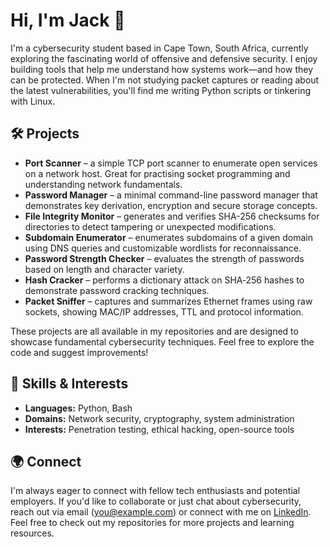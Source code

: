 # Hi, I'm Jack 👋

I'm a cybersecurity student based in Cape Town, South Africa, currently exploring the fascinating world of offensive and defensive security. I enjoy building tools that help me understand how systems work—and how they can be protected. When I'm not studying packet captures or reading about the latest vulnerabilities, you'll find me writing Python scripts or tinkering with Linux.

## 🛠️ Projects

- **Port Scanner** – a simple TCP port scanner to enumerate open services on a network host. Great for practising socket programming and understanding network fundamentals.
- **Password Manager** – a minimal command-line password manager that demonstrates key derivation, encryption and secure storage concepts.
- **File Integrity Monitor** – generates and verifies SHA-256 checksums for directories to detect tampering or unexpected modifications.
- **Subdomain Enumerator** – enumerates subdomains of a given domain using DNS queries and customizable wordlists for reconnaissance.
- **Password Strength Checker** – evaluates the strength of passwords based on length and character variety.
- **Hash Cracker** – performs a dictionary attack on SHA‑256 hashes to demonstrate password cracking techniques.
- **Packet Sniffer** – captures and summarizes Ethernet frames using raw sockets, showing MAC/IP addresses, TTL and protocol information.

These projects are all available in my repositories and are designed to showcase fundamental cybersecurity techniques. Feel free to explore the code and suggest improvements!

## 🔧 Skills & Interests

- **Languages:** Python, Bash
- **Domains:** Network security, cryptography, system administration
- **Interests:** Penetration testing, ethical hacking, open-source tools

## 🌍 Connect

I'm always eager to connect with fellow tech enthusiasts and potential employers. If you'd like to collaborate or just chat about cybersecurity, reach out via email (you@example.com) or connect with me on [LinkedIn](https://www.linkedin.com/in/yourprofile/). Feel free to check out my repositories for more projects and learning resources.
